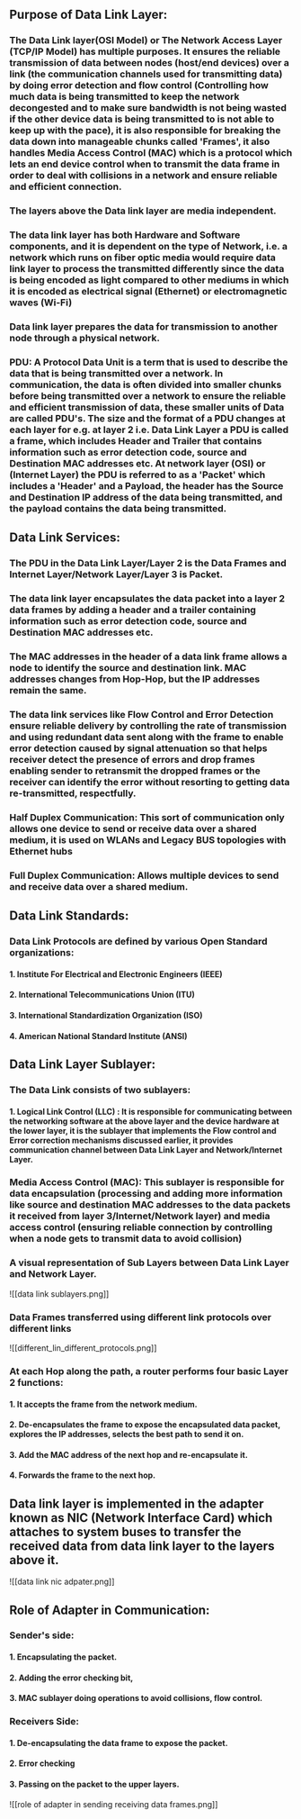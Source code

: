 ## Purpose of Data Link Layer:

### The Data Link layer(OSI Model) or The Network Access Layer (TCP/IP Model) has multiple purposes. It ensures the reliable transmission of data between nodes (host/end devices) over a link (the communication channels used for transmitting data) by doing error detection and flow control (Controlling how much data is being transmitted to keep the network decongested and to make sure bandwidth is not being wasted if the other device data is being transmitted to is not able to keep up with the pace), it is also responsible for breaking the data down into manageable chunks called 'Frames', it also handles Media Access Control (MAC) which is a protocol which lets an end device control when to transmit the data frame in order to deal with collisions in a network and ensure reliable and efficient connection. 

### The layers above the Data link layer are media independent. 

### The data link layer has both Hardware and Software components, and it is dependent on the type of Network, i.e. a network which runs on fiber optic media would require data link layer to process the transmitted differently since the data is being encoded as light compared to other mediums in which it is encoded as electrical signal (Ethernet) or electromagnetic waves (Wi-Fi)

### Data link layer prepares the data for transmission to another node through a physical network. 

 
### PDU: A Protocol Data Unit is a term that is used to describe the data that is being transmitted over a network. In communication, the data is often divided into smaller chunks before being transmitted over a network to ensure the reliable and efficient transmission of data, these smaller units of Data are called PDU's. The size and the format of a PDU changes at each layer for e.g. at layer 2 i.e. Data Link Layer a PDU is called a frame, which includes Header and Trailer that contains information such as error detection code, source and Destination MAC addresses etc. At network layer (OSI) or (Internet Layer) the PDU is referred to as a 'Packet' which includes a 'Header' and a Payload, the header has the Source and Destination IP address of the data being transmitted, and the payload contains the data being transmitted. 

## Data Link Services:

### The PDU in the Data Link Layer/Layer 2 is the Data Frames and Internet Layer/Network Layer/Layer 3 is Packet.

### The data link layer encapsulates the data packet into a layer 2 data frames by adding a header and a trailer containing information such as error detection code, source and Destination MAC addresses etc.

### The MAC addresses in the header of a data link frame allows a node to identify the source and destination link. MAC addresses changes from Hop-Hop, but the IP addresses remain the same. 

### The data link services like Flow Control and Error Detection ensure reliable delivery by controlling the rate of transmission and using redundant data sent along with the frame to enable error detection caused by signal attenuation so that helps receiver detect the presence of errors and drop frames enabling sender to retransmit the dropped frames or the receiver can identify the error without resorting to getting data re-transmitted, respectfully. 

### Half Duplex Communication: This sort of communication only allows one device to send or receive data over a shared medium, it is used on WLANs and Legacy BUS topologies with Ethernet hubs

### Full Duplex Communication: Allows multiple devices to send and receive data over a shared medium.

## Data Link Standards:

### Data Link Protocols are defined by various Open Standard organizations:

#### 1. Institute For Electrical and Electronic Engineers (IEEE)

#### 2. International Telecommunications Union (ITU)

#### 3. International Standardization Organization (ISO)

#### 4. American National Standard Institute (ANSI)

## Data Link Layer Sublayer:

### The Data Link consists of two sublayers:

#### 1. Logical Link Control (LLC) : It is responsible for communicating between the networking software at the above layer and the device hardware at the lower layer, it is the sublayer that implements the Flow control and Error correction mechanisms discussed earlier, it provides communication channel between Data Link Layer and Network/Internet Layer.

### Media Access Control (MAC): This sublayer is responsible for data encapsulation (processing and adding more information like source and destination MAC addresses to the data packets it received from layer 3/Internet/Network layer) and media access control (ensuring reliable connection by controlling when a node gets to transmit data to avoid collision)

### A visual representation of Sub Layers between Data Link Layer and Network Layer. 

![[data link sublayers.png]]

### Data Frames transferred using different link protocols over different links

![[different_lin_different_protocols.png]]

### At each Hop along the path, a router performs four basic Layer 2 functions:

#### 1. It accepts the frame from the network medium.

#### 2. De-encapsulates the frame to expose the encapsulated data packet, explores the IP addresses, selects the best path to send it on.

#### 3. Add the MAC address of the next hop and re-encapsulate it.

#### 4. Forwards the frame to the next hop. 


## Data link layer is implemented in the adapter known as NIC (Network Interface Card) which attaches to system buses to transfer the received data from data link layer to the layers above it. 

![[data link nic adpater.png]]


## Role of Adapter in Communication:

### Sender's side:

#### 1. Encapsulating the packet.

#### 2. Adding the error checking bit, 

#### 3. MAC sublayer doing operations to avoid collisions, flow control.

### Receivers Side:

#### 1. De-encapsulating the data frame to expose the packet.

#### 2. Error checking 

#### 3. Passing on the packet to the upper layers.

![[role of adapter in sending receiving data frames.png]]